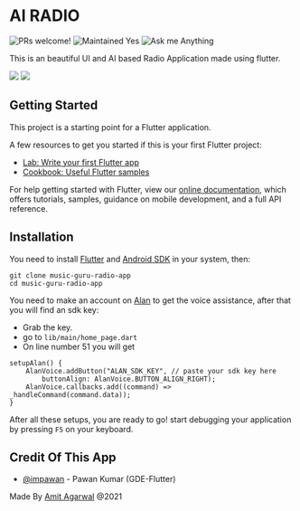 # AI RADIO

<p align=left>
<img src="https://img.shields.io/badge/PRs-welcome-brightgreen.svg" alt="PRs welcome!" />
<img src="https://img.shields.io/badge/Maintained%3F-yes-green.svg" alt="Maintained Yes" />
<img src="https://img.shields.io/badge/Ask%20me-anything-1abc9c.svg" alt="Ask me Anything" />
</p>

This is an beautiful UI and AI based Radio Application made using flutter.

![](https://github.com/aamit2267/music-guru-radio-app/assets/music-guru-1.png)
![](https://github.com/aamit2267/music-guru-radio-app/assets/music-guru-2.png)

## Getting Started

This project is a starting point for a Flutter application.

A few resources to get you started if this is your first Flutter project:

- [Lab: Write your first Flutter app](https://flutter.dev/docs/get-started/codelab)
- [Cookbook: Useful Flutter samples](https://flutter.dev/docs/cookbook)

For help getting started with Flutter, view our
[online documentation](https://flutter.dev/docs), which offers tutorials,
samples, guidance on mobile development, and a full API reference.

## Installation
You need to install [Flutter](https://flutter.dev/docs/get-started/install) and [Android SDK](https://developer.android.com/studio) in your system, then:
```
git clone music-guru-radio-app
cd music-guru-radio-app
```

You need to make an account on [Alan](https://alan.app/) to get the voice assistance, after that you will find an sdk key:
- Grab the key.
- go to `lib/main/home_page.dart`
- On line number 51 you will get
```
setupAlan() {
    AlanVoice.addButton("ALAN_SDK_KEY", // paste your sdk key here
        buttonAlign: AlanVoice.BUTTON_ALIGN_RIGHT);
    AlanVoice.callbacks.add((command) => _handleCommand(command.data));
}
```
After all these setups, you are ready to go! start debugging your application by pressing `F5` on your keyboard.

## Credit Of This App

- [@impawan](https://github.com/impawan) - Pawan Kumar (GDE-Flutter)


Made By [Amit Agarwal](https://github.com/aamit2267) @2021
